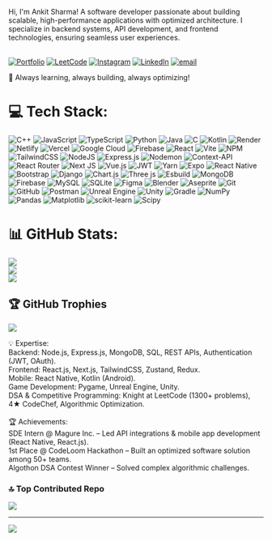 Hi, I'm Ankit Sharma! A software developer passionate about building scalable, high-performance applications with optimized architecture. I specialize in backend systems, API development, and frontend technologies, ensuring seamless user experiences.<br><br>

[![Portfolio](https://img.shields.io/badge/Portfolio-%237F52FF.svg?logo=Portfolio&logoColor=white)](https://sharmaankit.vercel.app/) [![LeetCode](https://img.shields.io/badge/LeetCode-%23ED8B00.svg?logo=LeetCode&logoColor=black)](https://leetcode.com/u/truefuego/) [![Instagram](https://img.shields.io/badge/Instagram-%23E4405F.svg?logo=Instagram&logoColor=white)](https://instagram.com/notankxt/) [![LinkedIn](https://img.shields.io/badge/LinkedIn-%230077B5.svg?logo=linkedin&logoColor=white)](https://linkedin.com/in/ankit-sharma-76a286228) [![email](https://img.shields.io/badge/Email-D14836?logo=gmail&logoColor=white)](mailto:ankitsharma9152003@gmail.com) 

📌 Always learning, always building, always optimizing!

# 💻 Tech Stack:
![C++](https://img.shields.io/badge/c++-%2300599C.svg?style=for-the-badge&logo=c%2B%2B&logoColor=white) 
![JavaScript](https://img.shields.io/badge/javascript-%23323330.svg?style=for-the-badge&logo=javascript&logoColor=%23F7DF1E) 
![TypeScript](https://img.shields.io/badge/typescript-%23007ACC.svg?style=for-the-badge&logo=typescript&logoColor=white) 
![Python](https://img.shields.io/badge/python-3670A0?style=for-the-badge&logo=python&logoColor=ffdd54) 
![Java](https://img.shields.io/badge/java-%23ED8B00.svg?style=for-the-badge&logo=openjdk&logoColor=white) 
![C](https://img.shields.io/badge/c-%2300599C.svg?style=for-the-badge&logo=c&logoColor=white) 
![Kotlin](https://img.shields.io/badge/kotlin-%237F52FF.svg?style=for-the-badge&logo=kotlin&logoColor=white) 
![Render](https://img.shields.io/badge/Render-%46E3B7.svg?style=for-the-badge&logo=render&logoColor=white) 
![Netlify](https://img.shields.io/badge/netlify-%23000000.svg?style=for-the-badge&logo=netlify&logoColor=#00C7B7) 
![Vercel](https://img.shields.io/badge/vercel-%23000000.svg?style=for-the-badge&logo=vercel&logoColor=white) 
![Google Cloud](https://img.shields.io/badge/GoogleCloud-%234285F4.svg?style=for-the-badge&logo=google-cloud&logoColor=white) 
![Firebase](https://img.shields.io/badge/firebase-%23039BE5.svg?style=for-the-badge&logo=firebase) 
![React](https://img.shields.io/badge/react-%2320232a.svg?style=for-the-badge&logo=react&logoColor=%2361DAFB) 
![Vite](https://img.shields.io/badge/vite-%23646CFF.svg?style=for-the-badge&logo=vite&logoColor=white) 
![NPM](https://img.shields.io/badge/NPM-%23CB3837.svg?style=for-the-badge&logo=npm&logoColor=white) 
![TailwindCSS](https://img.shields.io/badge/tailwindcss-%2338B2AC.svg?style=for-the-badge&logo=tailwind-css&logoColor=white) 
![NodeJS](https://img.shields.io/badge/node.js-6DA55F?style=for-the-badge&logo=node.js&logoColor=white) 
![Express.js](https://img.shields.io/badge/express.js-%23404d59.svg?style=for-the-badge&logo=express&logoColor=%2361DAFB) 
![Nodemon](https://img.shields.io/badge/NODEMON-%23323330.svg?style=for-the-badge&logo=nodemon&logoColor=%BBDEAD) 
![Context-API](https://img.shields.io/badge/Context--Api-000000?style=for-the-badge&logo=react)
![React Router](https://img.shields.io/badge/React_Router-CA4245?style=for-the-badge&logo=react-router&logoColor=white) 
![Next JS](https://img.shields.io/badge/Next-black?style=for-the-badge&logo=next.js&logoColor=white) 
![Vue.js](https://img.shields.io/badge/vue.js-%2335495e.svg?style=for-the-badge&logo=vuedotjs&logoColor=%234FC08D) 
![JWT](https://img.shields.io/badge/JWT-black?style=for-the-badge&logo=JSON%20web%20tokens) 
![Yarn](https://img.shields.io/badge/yarn-%232C8EBB.svg?style=for-the-badge&logo=yarn&logoColor=white) 
![Expo](https://img.shields.io/badge/expo-1C1E24?style=for-the-badge&logo=expo&logoColor=#D04A37) 
![React Native](https://img.shields.io/badge/react_native-%2320232a.svg?style=for-the-badge&logo=react&logoColor=%2361DAFB)
![Bootstrap](https://img.shields.io/badge/bootstrap-%238511FA.svg?style=for-the-badge&logo=bootstrap&logoColor=white) 
![Django](https://img.shields.io/badge/django-%23092E20.svg?style=for-the-badge&logo=django&logoColor=white) 
![Chart.js](https://img.shields.io/badge/chart.js-F5788D.svg?style=for-the-badge&logo=chart.js&logoColor=white) 
![Three js](https://img.shields.io/badge/threejs-black?style=for-the-badge&logo=three.js&logoColor=white) 
![Esbuild](https://img.shields.io/badge/esbuild-%23FFCF00.svg?style=for-the-badge&logo=esbuild&logoColor=black) 
![MongoDB](https://img.shields.io/badge/MongoDB-%234ea94b.svg?style=for-the-badge&logo=mongodb&logoColor=white) 
![Firebase](https://img.shields.io/badge/firebase-a08021?style=for-the-badge&logo=firebase&logoColor=ffcd34) 
![MySQL](https://img.shields.io/badge/mysql-4479A1.svg?style=for-the-badge&logo=mysql&logoColor=white) 
![SQLite](https://img.shields.io/badge/sqlite-%2307405e.svg?style=for-the-badge&logo=sqlite&logoColor=white) 
![Figma](https://img.shields.io/badge/figma-%23F24E1E.svg?style=for-the-badge&logo=figma&logoColor=white) 
![Blender](https://img.shields.io/badge/blender-%23F5792A.svg?style=for-the-badge&logo=blender&logoColor=white) 
![Aseprite](https://img.shields.io/badge/Aseprite-FFFFFF?style=for-the-badge&logo=Aseprite&logoColor=#7D929E)
![Git](https://img.shields.io/badge/git-%23F05033.svg?style=for-the-badge&logo=git&logoColor=white)
![GitHub](https://img.shields.io/badge/github-%23121011.svg?style=for-the-badge&logo=github&logoColor=white) 
![Postman](https://img.shields.io/badge/Postman-FF6C37?style=for-the-badge&logo=postman&logoColor=white) 
![Unreal Engine](https://img.shields.io/badge/unrealengine-%23313131.svg?style=for-the-badge&logo=unrealengine&logoColor=white) 
![Unity](https://img.shields.io/badge/unity-%23000000.svg?style=for-the-badge&logo=unity&logoColor=white)
![Gradle](https://img.shields.io/badge/Gradle-02303A.svg?style=for-the-badge&logo=Gradle&logoColor=white) 
![NumPy](https://img.shields.io/badge/numpy-%23013243.svg?style=for-the-badge&logo=numpy&logoColor=white) 
![Pandas](https://img.shields.io/badge/pandas-%23150458.svg?style=for-the-badge&logo=pandas&logoColor=white) 
![Matplotlib](https://img.shields.io/badge/Matplotlib-%23ffffff.svg?style=for-the-badge&logo=Matplotlib&logoColor=black) 
![scikit-learn](https://img.shields.io/badge/scikit--learn-%23F7931E.svg?style=for-the-badge&logo=scikit-learn&logoColor=white)
![Scipy](https://img.shields.io/badge/SciPy-%230C55A5.svg?style=for-the-badge&logo=scipy&logoColor=%white) 

# 📊 GitHub Stats:
![](https://github-readme-stats.vercel.app/api?username=truefuego&theme=dark&hide_border=false&include_all_commits=true&count_private=true)<br/>
![](https://nirzak-streak-stats.vercel.app/?user=truefuego&theme=dark&hide_border=false)<br/>
![](https://github-readme-stats.vercel.app/api/top-langs/?username=truefuego&theme=dark&hide_border=false&include_all_commits=true&count_private=true&layout=compact)

## 🏆 GitHub Trophies
![](https://github-profile-trophy.vercel.app/?username=truefuego&theme=radical&no-frame=false&no-bg=true&margin-w=4)

💡 Expertise:<br>Backend: Node.js, Express.js, MongoDB, SQL, REST APIs, Authentication (JWT, OAuth).<br>
Frontend: React.js, Next.js, TailwindCSS, Zustand, Redux.<br>
Mobile: React Native, Kotlin (Android).<br>
Game Development: Pygame, Unreal Engine, Unity.<br>
DSA & Competitive Programming: Knight at LeetCode (1300+ problems), 4★ CodeChef, Algorithmic Optimization.<br><br>
🏆 Achievements:<br>SDE Intern @ Magure Inc. – Led API integrations & mobile app development (React Native, React.js).<br>
1st Place @ CodeLoom Hackathon – Built an optimized software solution among 50+ teams.<br>Algothon DSA Contest Winner – Solved complex algorithmic challenges.<br>

### 🔝 Top Contributed Repo
![](https://github-contributor-stats.vercel.app/api?username=truefuego&limit=5&theme=dark&combine_all_yearly_contributions=true)

---
[![](https://visitcount.itsvg.in/api?id=truefuego&icon=0&color=0)](https://visitcount.itsvg.in)

<!-- Proudly created with GPRM ( https://gprm.itsvg.in ) -->
